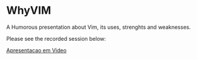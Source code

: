 # WhyVIM

A Humorous presentation about Vim, its uses, strenghts and weaknesses.

Please see the recorded session below:

[Apresentacao em Video](https://s3.amazonaws.com/gbencke.zanc/2021.03.12.WhyVim.mp4 "Apresentacao em Video")